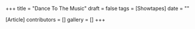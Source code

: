 +++
title = "Dance To The Music"
draft = false
tags = [Showtapes]
date = ""

[Article]
contributors = []
gallery = []
+++